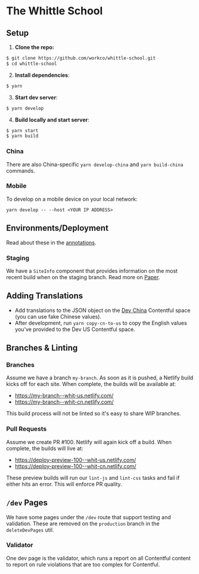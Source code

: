 # The Whittle School

## Setup

1. **Clone the repo:**

```sh
$ git clone https://github.com/workco/whittle-school.git
$ cd whittle-school
```

2. **Install dependencies**:

```sh
$ yarn
```

3. **Start dev server**:

```sh
$ yarn develop
```

4. **Build locally and start server**:

```sh
$ yarn start
$ yarn build
```

### China

There are also China-specific `yarn develop-china` and `yarn build-china`
commands.

### Mobile

To develop on a mobile device on your local network:

```
yarn develop -- --host <YOUR IP ADDRESS>
```

## Environments/Deployment

Read about these in the [annotations](https://paper.dropbox.com/doc/04-Global-Contentful-Notes-KFbCCPZhz9DWRbldpRJEe).

### Staging

We have a `SiteInfo` component that provides information on the most recent
build when on the staging branch. Read more on [Paper](https://paper.dropbox.com/doc/04-Staging-Environment-uvK4leT1LDsMWjFVy2xZM).

## Adding Translations

- Add translations to the JSON object on the [Dev China](https://app.contentful.com/spaces/udx5f2jyw09i/entries/qUHfYUmG8o4MCaEWoukuu)
Contentful space (you can use fake Chinese values).
- After development, run `yarn copy-cn-to-us` to copy the English values you've
provided to the Dev US Contentful space.

## Branches & Linting

### Branches

Assume we have a branch `my-branch`. As soon as it is pushed, a Netlify build
kicks off for each site. When complete, the builds will be available at:

- https://my-branch--whit-us.netlify.com/
- https://my-branch--whit-cn.netlify.com/

This build process will not be linted so it's easy to share WIP branches.

### Pull Requests

Assume we create PR #100. Netlify will again kick off a build. When complete,
the builds will live at:

- https://deploy-preview-100--whit-us.netlify.com/
- https://deploy-preview-100--whit-cn.netlify.com/

These preview builds will run our `lint-js` and `lint-css` tasks and fail if
either hits an error. This will enforce PR quality.

## `/dev` Pages

We have some pages under the `/dev` route that support testing and validation.
These are removed on the `production` branch in the `deleteDevPages` util.

### Validator

One dev page is the validator, which runs a report on all Contentful content to
report on rule violations that are too complex for Contentful.
